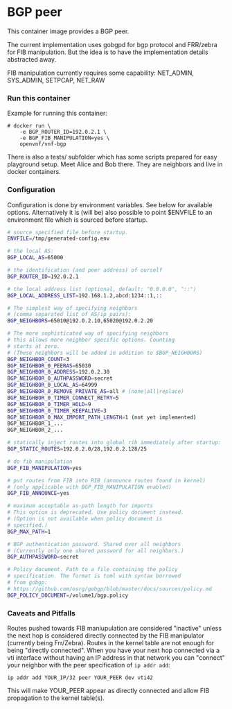 # BGP peer

This container image provides a BGP peer.

The current implementation uses gobgpd for bgp protocol
and FRR/zebra for FIB manipulation. But the idea is to
have the implementation details abstracted away.

FIB manipulation currently requires some capability:
	NET_ADMIN, SYS_ADMIN, SETPCAP, NET_RAW

### Run this container

Example for running this container:

```
# docker run \
	-e BGP_ROUTER_ID=192.0.2.1 \
	-e BGP_FIB_MANIPULATION=yes \
	openvnf/vnf-bgp
```

There is also a tests/ subfolder which has some scripts 
prepared for easy playground setup. Meet Alice and Bob
there. They are neighbors and live in docker containers.

### Configuration

Configuration is done by environment variables. See below for available options.
Alternatively it is (will be) also possible to point $ENVFILE to an environment file which is sourced before startup.

```sh
# source specified file before startup.
ENVFILE=/tmp/generated-config.env

# the local AS:
BGP_LOCAL_AS=65000

# the identification (and peer address) of ourself
BGP_ROUTER_ID=192.0.2.1

# the local address list (optional, default: "0.0.0.0", "::")
BGP_LOCAL_ADDRESS_LIST=192.168.1.2,abcd:1234::1,::

# The simplest way of specifying neighbors
# (comma separated list of AS/ip pairs):
BGP_NEIGHBORS=65010@192.0.2.10,65020@192.0.2.20

# The more sophisticated way of specifying neighbors
# this allows more neighbor specific options. Counting
# starts at zero.
# (These neighbors will be added in addition to $BGP_NEIGHBORS)
BGP_NEIGHBOR_COUNT=3
BGP_NEIGHBOR_0_PEERAS=65030
BGP_NEIGHBOR_0_ADDRESS=192.0.2.30
BGP_NEIGHBOR_0_AUTHPASSWORD=secret
BGP_NEIGHBOR_0_LOCAL_AS=64999
BGP_NEIGHBOR_0_REMOVE_PRIVATE_AS=all # (none|all|replace)
BGP_NEIGHBOR_0_TIMER_CONNECT_RETRY=5
BGP_NEIGHBOR_0_TIMER_HOLD=9
BGP_NEIGHBOR_0_TIMER_KEEPALIVE=3
BGP_NEIGHBOR_0_MAX_IMPORT_PATH_LENGTH=1 (not yet implemented)
BGP_NEIGHBOR_1_...
BGP_NEIGHBOR_2_...

# statically inject routes into global rib immediately after startup:
BGP_STATIC_ROUTES=192.0.2.0/28,192.0.2.128/25

# do fib manipulation
BGP_FIB_MANIPULATION=yes

# put routes from FIB into RIB (announce routes found in kernel)
# (only applicable with BGP_FIB_MANIPULATION enabled)
BGP_FIB_ANNOUNCE=yes

# maximum acceptable as-path length for imports
# This option is deprecated. Use policy document instead.
# (Option is not available when policy document is
# specified.)
BGP_MAX_PATH=1

# BGP authentication password. Shared over all neighbors
# (Currently only one shared password for all neighbors.)
BGP_AUTHPASSWORD=secret

# Policy document. Path to a file containing the policy
# specification. The format is toml with syntax borrowed
# from gobgp:
# https://github.com/osrg/gobgp/blob/master/docs/sources/policy.md
BGP_POLICY_DOCUMENT=/volume1/bgp.policy
```

### Caveats and Pitfalls

Routes pushed towards FIB maniupulation are considered "inactive" unless the next hop is considered directly connected by the FIB manipulator (currently being Frr/Zebra). Routes in the kernel table are not enough for being "directly connected". When you have your next hop connected via a vti interface without having an IP address in that network you can "connect" your neighbor with the peer specification of `ip addr add`:

```
ip addr add YOUR_IP/32 peer YOUR_PEER dev vti42
```

This will make YOUR_PEER appear as directly connected and allow FIB propagation to the kernel table(s).
